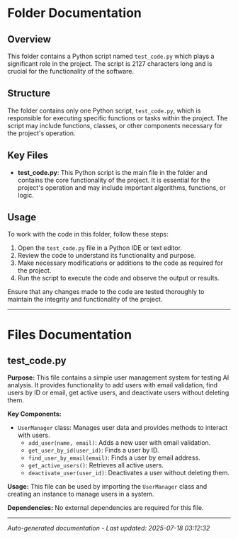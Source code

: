# Folder Documentation

## Overview
This folder contains a Python script named `test_code.py` which plays a significant role in the project. The script is 2127 characters long and is crucial for the functionality of the software.

## Structure
The folder contains only one Python script, `test_code.py`, which is responsible for executing specific functions or tasks within the project. The script may include functions, classes, or other components necessary for the project's operation.

## Key Files
- **test_code.py**: This Python script is the main file in the folder and contains the core functionality of the project. It is essential for the project's operation and may include important algorithms, functions, or logic.

## Usage
To work with the code in this folder, follow these steps:
1. Open the `test_code.py` file in a Python IDE or text editor.
2. Review the code to understand its functionality and purpose.
3. Make necessary modifications or additions to the code as required for the project.
4. Run the script to execute the code and observe the output or results.

Ensure that any changes made to the code are tested thoroughly to maintain the integrity and functionality of the project.

---

# Files Documentation

## test_code.py

**Purpose:** This file contains a simple user management system for testing AI analysis. It provides functionality to add users with email validation, find users by ID or email, get active users, and deactivate users without deleting them.

**Key Components:**
- `UserManager` class: Manages user data and provides methods to interact with users.
  - `add_user(name, email)`: Adds a new user with email validation.
  - `get_user_by_id(user_id)`: Finds a user by ID.
  - `find_user_by_email(email)`: Finds a user by email address.
  - `get_active_users()`: Retrieves all active users.
  - `deactivate_user(user_id)`: Deactivates a user without deleting them.

**Usage:** This file can be used by importing the `UserManager` class and creating an instance to manage users in a system.

**Dependencies:** No external dependencies are required for this file.

---
*Auto-generated documentation - Last updated: 2025-07-18 03:12:32*
